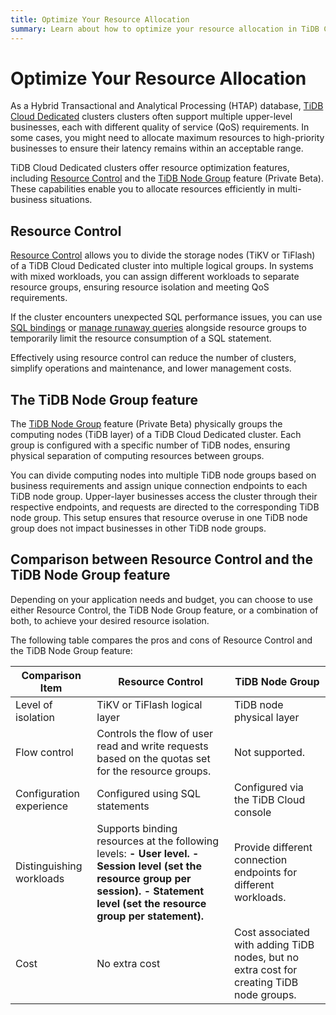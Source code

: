 ```yaml
---
title: Optimize Your Resource Allocation
summary: Learn about how to optimize your resource allocation in TiDB Cloud.
---
```


# Optimize Your Resource Allocation

As a Hybrid Transactional and Analytical Processing (HTAP) database, [TiDB Cloud Dedicated](/tidb-cloud/select-cluster-tier.md#tidb-cloud-dedicated) clusters clusters often support multiple upper-level businesses, each with different quality of service (QoS) requirements. In some cases, you might need to allocate maximum resources to high-priority businesses to ensure their latency remains within an acceptable range.

TiDB Cloud Dedicated clusters offer resource optimization features, including [Resource Control](/tidb-resource-control.md) and the [TiDB Node Group](/tidb-cloud/tidb-node-group-overview.md) feature (Private Beta). These capabilities enable you to allocate resources efficiently in multi-business situations.

## Resource Control

[Resource Control](/tidb-resource-control.md) allows you to divide the storage nodes (TiKV or TiFlash) of a TiDB Cloud Dedicated cluster into multiple logical groups. In systems with mixed workloads, you can assign different workloads to separate resource groups, ensuring resource isolation and meeting QoS requirements.

If the cluster encounters unexpected SQL performance issues, you can use [SQL bindings](/sql-statements/sql-statement-create-binding.md) or [manage runaway queries](/tidb-resource-control.md#manage-queries-that-consume-more-resources-than-expected-runaway-queries) alongside resource groups to temporarily limit the resource consumption of a SQL statement.

Effectively using resource control can reduce the number of clusters, simplify operations and maintenance, and lower management costs.

## The TiDB Node Group feature

The [TiDB Node Group](/tidb-cloud/tidb-node-group-overview.md) feature (Private Beta) physically groups the computing nodes (TiDB layer) of a TiDB Cloud Dedicated cluster. Each group is configured with a specific number of TiDB nodes, ensuring physical separation of computing resources between groups.

You can divide computing nodes into multiple TiDB node groups based on business requirements and assign unique connection endpoints to each TiDB node group. Upper-layer businesses access the cluster through their respective endpoints, and requests are directed to the corresponding TiDB node group. This setup ensures that resource overuse in one TiDB node group does not impact businesses in other TiDB node groups.

## Comparison between Resource Control and the TiDB Node Group feature

Depending on your application needs and budget, you can choose to use either Resource Control, the TiDB Node Group feature, or a combination of both, to achieve your desired resource isolation.

The following table compares the pros and cons of Resource Control and the TiDB Node Group feature:

| Comparison Item           | Resource Control         | TiDB Node Group         |
|--------------------------|---------------------------|------------------------|
| Level of isolation  | TiKV or TiFlash logical layer    | TiDB node physical layer   |
| Flow control        | Controls the flow of user read and write requests based on the quotas set for the resource groups. | Not supported. |
| Configuration experience  | Configured using SQL statements  | Configured via the TiDB Cloud console    |
| Distinguishing workloads | Supports binding resources at the following levels: <b>- User level.</b> <b>- Session level (set the resource group per session). </b><b>- Statement level (set the resource group per statement).</b> | Provide different connection endpoints for different workloads.   |
| Cost       | No extra cost     | Cost associated with adding TiDB nodes, but no extra cost for creating TiDB node groups.       |
